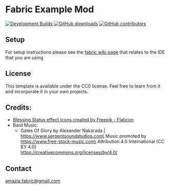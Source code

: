 # Fabric Example Mod


[![Development Builds](https://github.com/JulianWww/Amazia-fabric/workflows/Development%20Builds/badge.svg)](https://github.com/JulianWww/Amazia-fabric/actions?query=workflow%3A%22Development+Builds%22)
[![GitHub downloads](https://img.shields.io/github/downloads/JulianWww/Amazia-fabric/total?label=Github%20downloads&logo=github)](https://github.com/JulianWww/Amazia-fabric/releases)
[![GitHub contributors](https://img.shields.io/github/contributors/JulianWww/Amazia-fabric?label=Contributors&logo=github)](https://github.com/JulianWww/Amazia-fabric/graphs/contributors)

## Setup

For setup instructions please see the [fabric wiki page](https://fabricmc.net/wiki/tutorial:setup) that relates to the IDE that you are using

## License

This template is available under the CC0 license. Feel free to learn from it and incorporate it in your own projects.

## Credits:
* [Blessing Status effect icons created by Freepik - Flaticon](https://www.flaticon.com/free-icons/bless)
* Bard Music:
  * Gates Of Glory by Alexander Nakarada | https://www.serpentsoundstudios.com\
    Music promoted by https://www.free-stock-music.com\
    Attribution 4.0 International (CC BY 4.0)\
    https://creativecommons.org/licenses/by/4.0/

## Contact
amazia.fabric@gmail.com

